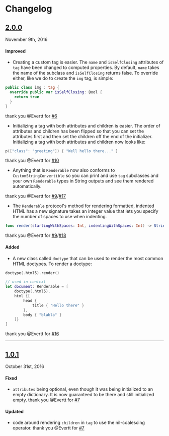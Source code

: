 # Changelog


## [2.0.0](https://github.com/sahandnayebaziz/Hypertext/releases/tag/2.0.0)
November 9th, 2016

#### Improved
- Creating a custom tag is easier. The `name` and `isSelfClosing` attributes of  `tag` have been changed to computed properties. By default, `name` takes the name of the subclass and `isSelfClosing` returns false. To override either, like we do to create the `img` tag, is simple:
```swift
public class img : tag { 
  override public var isSelfClosing: Bool { 
    return true
  } 
}
```
  thank you @Evertt for [#6](https://github.com/sahandnayebaziz/Hypertext/pull/6) 
- Initializing a tag with both attributes and children is easier. The order of attributes and children has been flipped so that you can set the attributes first and then set the children off the end of the initializer. Initializing a tag with both attributes and children now looks like:
```swift
p(["class": "greeting"]) { "Well hello there..." }
```
  thank you @Evertt for [#10](https://github.com/sahandnayebaziz/Hypertext/pull/10) 
- Anything that is `Renderable` now also conforms to `CustomStringConvertible` so you can print and use `tag` subclasses and your own `Renderable` types in String outputs and see them rendered automatically.

thank you @Evertt for [#9](https://github.com/sahandnayebaziz/Hypertext/pull/9)/[#17](https://github.com/sahandnayebaziz/Hypertext/pull/17)

- The `Renderable` protocol's method for rendering formatted, indented HTML has a new signature takes an integer value that lets you specify the number of spaces to use when indenting. 

```swift
func render(startingWithSpaces: Int, indentingWithSpaces: Int) -> String
```

thank you @Evertt for [#9](https://github.com/sahandnayebaziz/Hypertext/pull/9)/[#18](https://github.com/sahandnayebaziz/Hypertext/pull/18)

#### Added
- A new class called `doctype` that can be used to render the most common HTML doctypes. To render a doctype: 
```swift
doctype(.html5).render()

// used in context
let document: Renderable = [
    doctype(.html5),
    html {[
        head {
            title { "Hello there" }
        },
        body { "blabla" }
    ]}
]
```

thank you @Evertt for [#16](https://github.com/sahandnayebaziz/Hypertext/pull/16)

---

## [1.0.1](https://github.com/sahandnayebaziz/Hypertext/releases/tag/1.0.1)
October 31st, 2016

#### Fixed
- `attributes` being optional, even though it was being initialized to an empty dictionary. It is now guaranteed to be there and still initialized empty. thank you @Evertt for [#7](https://github.com/sahandnayebaziz/Hypertext/pull/7) 

#### Updated
- code around rendering `children` in `tag` to use the nil-coalescing operator. thank you @Evertt for [#7](https://github.com/sahandnayebaziz/Hypertext/pull/7) 
